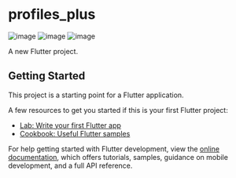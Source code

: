 # profiles_plus
![image](https://github.com/Novoshytskyi/profiles_plus/assets/93870245/600b71c7-2146-40be-a6c3-32123cd4c39a)
![image](https://github.com/Novoshytskyi/profiles_plus/assets/93870245/c217b38a-0c3d-4ebf-a7c1-073470a30b31)
![image](https://github.com/Novoshytskyi/profiles_plus/assets/93870245/2e6cbfe4-dfbb-46d3-a360-1cd9df6fe001)

A new Flutter project.

## Getting Started

This project is a starting point for a Flutter application.

A few resources to get you started if this is your first Flutter project:

- [Lab: Write your first Flutter app](https://docs.flutter.dev/get-started/codelab)
- [Cookbook: Useful Flutter samples](https://docs.flutter.dev/cookbook)

For help getting started with Flutter development, view the
[online documentation](https://docs.flutter.dev/), which offers tutorials,
samples, guidance on mobile development, and a full API reference.
